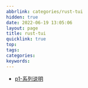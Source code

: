 ```yaml
---
abbrlink: categories/rust-tui
hidden: true
date: 2022-06-19 13:05:06
layout: page
title: rust-tui 
quicklink: true
top:
tags:
categories:
keywords:
---
```


- [p1-系列说明](/posts/rust-tui/p1)